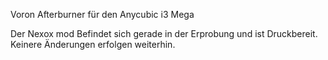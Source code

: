 Voron Afterburner für den Anycubic i3 Mega




Der Nexox mod Befindet sich gerade in der Erprobung und ist Druckbereit.
Keinere Änderungen erfolgen weiterhin.
